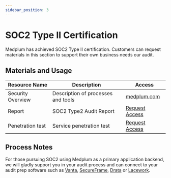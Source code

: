 ```yaml
---
sidebar_position: 3
---
```


# SOC2 Type II Certification

Medplum has achieved SOC2 Type II certification. Customers can request materials in this section to support their own business needs our audit.

## Materials and Usage

| Resource Name     | Description                        | Access                                                                                                  |
| ----------------- | ---------------------------------- | ------------------------------------------------------------------------------------------------------- |
| Security Overview | Description of processes and tools | [medplum.com](https://www.medplum.com/security)                                                         |
| Report            | SOC2 Type2 Audit Report            | [Request Access](https://drive.google.com/file/d/1V_pTMq9a8WlZP1sKiMruFmuGUK1X3c3d/view?usp=sharing) |
| Penetration test  | Service penetration test           | [Request Access](https://drive.google.com/file/d/1oR3RW4GAtCdC4fP6Uw_3U3IZZnREUHTZ/view?usp=sharing)    |

## Process Notes

For those pursuing SOC2 using Medplum as a primary application backend, we will gladly support you in your audit process and can connect to your audit prep software such as [Vanta](https://www.vanta.com/), [SecureFrame](https://secureframe.com/), [Drata](https://drata.com/) or [Lacework](https://www.lacework.com/).
